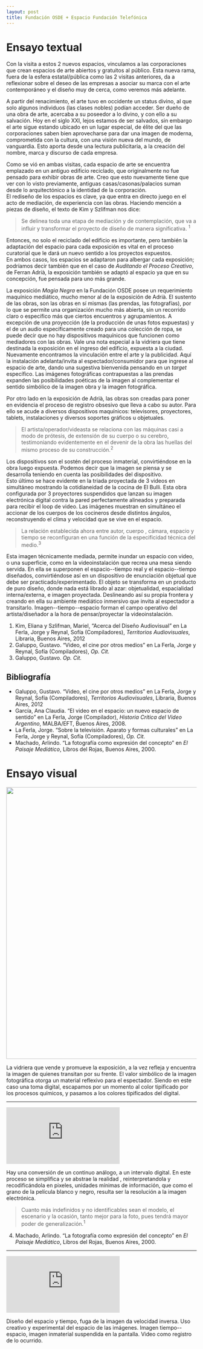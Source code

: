 ```yaml
---
layout: post
title: Fundación OSDE + Espacio Fundación Telefónica
---
```


# Ensayo textual
Con la visita a estos 2 nuevos espacios, vinculamos a las corporaciones que crean espacios de arte abiertos y gratuitos al público. Esta nueva rama, fuera de la esfera estatal/pública como las 2 visitas anteriores, da a reflexionar sobre el deseo de las empresas a asociar su marca con el arte contemporáneo y el diseño muy de cerca, como veremos más adelante.

A partir del renacimiento, el arte tuvo en occidente un status divino, al que solo algunos individuos (las clases nobles) podían acceder. Ser dueño de una obra de arte, acercaba a su poseedor a lo divino, y con ello a su salvación. Hoy en el siglo XXI, lejos estamos de ser salvados, sin embargo el arte sigue estando ubicado en un lugar especial, de élite del que las corporaciones saben bien aprovecharse para dar una imagen de moderna, comprometida con la cultura, con una visión nueva del mundo, de vanguardia. Esto aporta desde una lectura publicitaria, a la creación del nombre, marca y discurso de cada empresa.

Como se vió en ambas visitas, cada espacio de arte se encuentra emplazado en un antiguo edificio reciclado, que originalmente no fue pensado para exhibir obras de arte. Creo que esto nuevamente tiene que ver con lo visto previamente, antiguas casas/casonas/palacios suman desde lo arquitectónico a la identidad de la corporación.  
El rediseño de los espacios es clave, ya que entra en directo juego en el acto de mediación, de experiencia con las obras. Haciendo mención a piezas de diseño, el texto de Kim y Szlifman nos dice:

> Se delinea toda una etapa de mediación y de contemplación, que va a influir y transformar el proyecto de diseño de manera significativa. <sup>1</sup>

Entonces, no solo el reciclado del edificio es importante, pero también la adaptación del espacio para cada exposición es vital en el proceso curatorial que le dará un nuevo sentido a los proyectos expuestos.  
En ambos casos, los espacios se adaptaron para albergar cada exposición; podríamos decir también que en el caso de *Auditando el Proceso Creativo*, de Ferran Adrià, la exposición también se adaptó al espacio ya que en su concepción, fue pensada para uno más grande.

La exposición *Magia Negra* en la Fundación OSDE posee un requerimiento maquínico mediático, mucho menor al de la exposición de Adrià. El sustento de las obras, son las obras en sí mismas (las prendas, las fotografías), por lo que se permite una organización mucho más abierta, sin un recorrido claro o específico más que ciertos encuentros y agrupamientos. A excepción de una proyección (de la producción de unas fotos expuestas) y el de un audio específicamente creado para una colección de ropa, se puede decir que no hay dispositivos maquínicos que funcionen como mediadores con las obras. Vale una nota especial a la vidriera que tiene destinada la exposición en el ingreso del edificio, expuesta a la ciudad. Nuevamente encontramos la vinculación entre el arte y la publicidad. Aquí la instalación adelanta/invita al espectador/consumidor para que ingrese al espacio de arte, dando una sugestiva bienvenida pensando en un *target* específico.
Las imágenes fotográficas contrapuestas a las prendas expanden las posibilidades poéticas de la imagen al complementar el sentido simbólico de la imagen obra y la imagen fotográfica.

Por otro lado en la exposición de Adrià, las obras son creadas para poner en evidencia el proceso de registro obsesivo que lleva a cabo su autor. Para ello se acude a diversos dispositivos maquínicos: televisores, proyectores, tablets, instalaciones y diversos soportes gráficos u objetuales.

> El artista/operador/videasta se relaciona con las máquinas casi a modo de prótesis, de extensión de su cuerpo o su cerebro, testimoniando evidentemente en el devenir de la obra las huellas del mismo proceso de su construcción.<sup>2</sup>

Los dispositivos son el sostén del proceso inmaterial, convirtiéndose en la obra luego expuesta. Podemos decir que la imagen se piensa y se desarrolla teniendo en cuenta las posibilidades del dispositivo.  
Esto último se hace evidente en la triada proyectada de 3 videos en simultáneo mostrando la cotidianeidad de la cocina de El Bulli. Esta obra configurada por 3 proyectores suspendidos que lanzan su imagen electrónica digital contra la pared perfectamente alineados y preparada para recibir el loop de video. Las imágenes muestran en simultáneo el accionar de los cuerpos de los cocineros desde distintos ángulos, reconstruyendo el clima y velocidad que se vive en el espacio.

> La relación establecida ahora entre autor, cuerpo , cámara, espacio y tiempo se reconfiguran en una función de la especificidad técnica del medio.<sup>3</sup>

Esta imagen técnicamente mediada, permite inundar un espacio con video, o una superficie, como en la videoinstalación que recrea una mesa siendo servida. En ella se superponen el espacio--tiempo real y el espacio--tiempo diseñados, convirtiéndose así en un dispositivo de enunciación objetual que debe ser practicado/experimentado. El objeto se transforma en un producto de puro diseño, donde nada está librado al azar: objetualidad, espacialidad interna/externa, e imagen proyectada. Deslineando así su propia frontera y creando en ella su ambiente mediático inmersivo que invita al espectador a transitarlo. Imagen--tiempo--espacio forman el campo operativo del artista/diseñador a la hora de pensar/proyectar la videoinstalación.

1.  Kim, Eliana y Szlifman, Mariel, “Acerca del Diseño Audiovisual” en La Ferla, Jorge y Reynal, Sofía (Compiladores), *Territorios Audiovisuales*, Libraria, Buenos Aires, 2012
2. Galuppo, Gustavo. “Video, el cine por otros medios” en La Ferla, Jorge y Reynal, Sofía (Compiladores), *Op. Cit.*
3. Galuppo, Gustavo. *Op. Cit.*


## Bibliografía  

- Galuppo, Gustavo. “Video, el cine por otros medios” en La Ferla, Jorge y Reynal, Sofía (Compiladores), *Territorios Audiovisuales*, Libraria, Buenos Aires, 2012  
- García, Ana Claudia. “El video en el espacio: un nuevo espacio de sentido” en La Ferla, Jorge (Compilador), *Historia Crítica del Video Argentino*, MALBA/EFT, Buenos Aires, 2008.  
- La Ferla, Jorge. “Sobre la televisión. Aparato y formas culturales” en La Ferla, Jorge y Reynal, Sofía (Compiladores), *Op. Cit.*  
- Machado, Arlindo. “La fotografía como expresión del concepto” en *El Paisaje Mediático*, Libros del Rojas, Buenos Aires, 2000.  


# Ensayo visual

<img src="{{ site.baseurl }}/img/2.a-IMG_20160413_141106.jpg" width="720">

La vidriera que vende y promueve la exposición, a la vez refleja y encuentra la imagen de quienes transitan por su frente. El valor simbólico de la imagen fotográfica otorga un material reflexivo para el espectador. Siendo en este caso una toma digital, escapamos por un momento al color tipificado por los procesos químicos, y pasamos a los colores tipificados del digital.

---

<div class='embed-container'><iframe src='https://www.youtube.com/embed/Klk9s2Y5aq0' frameborder='0' allowfullscreen></iframe></div>

Hay una conversión de un continuo análogo, a un intervalo digital. En este proceso se simplifica y se abstrae la realidad , reinterpretandola y recodificándola en pixeles, unidades mínimas de información, que como el grano de la película blanco y negro, resulta ser la resolución a la imagen electrónica.

> Cuanto más indefinidos y no identificables sean el modelo, el escenario y la ocasión, tanto mejor para la foto, pues tendrá mayor poder de generalización.<sup>1</sup>

4. Machado, Arlindo. “La fotografía como expresión del concepto” en *El Paisaje Mediático*, Libros del Rojas, Buenos Aires, 2000.

---

<div class='embed-container'><iframe src='https://www.youtube.com/embed/HEH3Bdwtl44' frameborder='0' allowfullscreen></iframe></div>

Diseño del espacio y tiempo, fuga de la imagen da velocidad inversa. Uso creativo y experimental del espacio de las imágenes. Imagen tiempo--espacio, imagen inmaterial suspendida en la pantalla. Video como registro de lo ocurrido.
